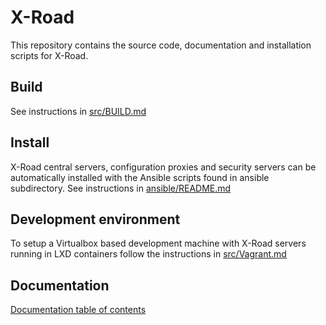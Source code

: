 # X-Road

This repository contains the source code, documentation and installation scripts for X-Road.

## Build

See instructions in [src/BUILD.md](src/BUILD.md)

## Install

X-Road central servers, configuration proxies and security servers can be automatically installed with the Ansible scripts found in ansible subdirectory. See instructions in [ansible/README.md](ansible/README.md)

## Development environment

To setup a Virtualbox based development machine with X-Road servers running in LXD containers follow the instructions in [src/Vagrant.md](src/Vagrant.md)

## Documentation

[Documentation table of contents](doc/README.md)
